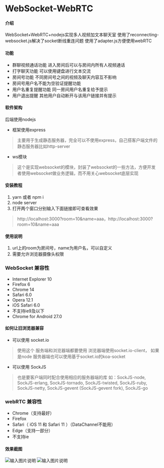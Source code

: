 # WebSocket-WebRTC

#### 介绍
WebSocket+WebRTC+nodejs实现多人视频加文本聊天室
使用了reconnecting-websocket.js解决了socket断线重连问题
使用了adapter.js方便使用webRTC

#### 功能
- 群聊视频通话功能 进入房间后可以与房间内所有人视频通话
- 打字聊天功能 可以使用键盘进行文本交流
- 房间号功能 不同房间号之间的视频及聊天内容互不影响
- 房间号用户名不能为空验证提醒功能
- 用户名重复提醒功能 同一房间用户名重复给予提示
- 用户退出提醒 其他用户自动断开与该用户链接并有提示


#### 软件架构
后端使用nodejs
- 框架使用express
> 主要用于生成静态服务器，完全可以不使用express，自己搭客户端文件的静态服务器比如http-server
- ws模块
> 这个是实现websocket的模块，封装了websocket的一些方法，方便开发者使用websocket做业务逻辑，而不用关心websocket底层实现



#### 安装教程

1. yarn 或者 npm i
2. node server
3. 打开两个窗口分别输入下面链接即可查看效果
> http://localhost:3000?room=10&name=aaa，http://localhost:3000?room=10&name=aaa

#### 使用说明

1. url上的room为房间号，name为用户名，可以自定义
3. 需要允许浏览器摄像头权限


### WebSocket 兼容性
- Internet Explorer 10
- Firefox 6
- Chrome 14
- Safari 6.0
- Opera 12.1
- iOS Safari 6.0
- 不支持ie9及以下
- Chrome for Android 27.0
#### 如何让旧浏览器兼容
- 可以使用 socket.io
> 使用这个 服务端和浏览器端都要使用 浏览器端使用socket.io-client，
> 如果是node 服务器端也可以使用基于socket.io的koa-socket
- 可以使用 SockJS
> 也是要客户端同时配合使用相应的服务器端的库 如：SockJS-node, SockJS-erlang, SockJS-tornado, SockJS-twisted, SockJS-ruby, SockJS-netty, SockJS-gevent (SockJS-gevent fork), SockJS-go


### webRTC 兼容性
- Chrome（支持最好）
- Firefox
- Safari（ iOS 11 和 Safari 11 ）（DataChannel不能用）
- Edge（支持一部分）
- 不支持ie


#### 效果截图
![输入图片说明](https://images.gitee.com/uploads/images/2019/0524/131822_cb1569bd_914638.png "WechatIMG476.png")
![输入图片说明](https://images.gitee.com/uploads/images/2019/0524/131837_6e9febdd_914638.png "WX20190524-130817@2x.png")
